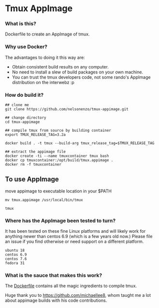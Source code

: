 # Tmux AppImage

### What is this?
Dockerfile to create an AppImage of tmux.

### Why use Docker?
The advantages to doing it this way are:
- Obtain consistent build results on any computer.
- No need to install a slew of build packages on your own machine.
- You can trust the tmux developers code, not some rando's AppImage distribution on the interwebz :p

### How do build it?
```
## clone me
git clone https://github.com/nelsonenzo/tmux-appimage.git

## change directory
cd tmux-appimage

## compile tmux from source by building container
export TMUX_RELEASE_TAG=3.2a

docker build . -t tmux --build-arg tmux_release_tag=$TMUX_RELEASE_TAG 

## extract the appimage file
docker create -ti --name tmuxcontainer tmux bash
docker cp tmuxcontainer:/opt/build/tmux.appimage .
docker rm -f tmuxcontainer
```


## To use AppImage
move appimage to executable location in your $PATH
```
mv tmux.appimage /usr/local/bin/tmux

tmux
```

### Where has the AppImage been tested to turn?
It has been tested on these fine Linux platforms and will likely work for anything newer than centos 6.9 (which is a few years old now.) Please file an issue if you find otherwise or need support on a different platform.
```
ubuntu 18
centos 6.9
centos 7.6
fedora 31
```

### What is the sauce that makes this work?
The [Dockerfile](Dockerfile) contains all the magic ingredients to compile tmux.

Huge thank you to https://github.com/michaellee8, whom taught me a lot about appimage builds with his code contributions.
